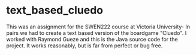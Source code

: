 # text_based_cluedo
This was an assignment for the SWEN222 course at Victoria University- In pairs we had to 
create a text based version of the boardgame "Cluedo". I worked with Raymond Gueze and this
is the Java source code for the project. It works reasonably, but is far from perfect or bug free.
